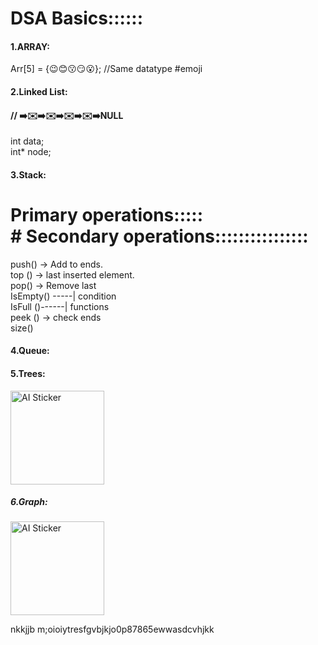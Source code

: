 <h1>DSA Basics::::::</h1>
<h4>1.ARRAY:</h4>
        Arr[5] = {😉😊😗😏😮};    //Same datatype #emoji
<h4>2.Linked List:</h4>
               <h4>// ➡️✉️➡️✉️➡️✉️➡️✉️➡️NULL</h4>
    int data;<br>
    int* node;<br>
<h4>3.Stack:</h4>

 # Primary operations::::: <br>             # Secondary operations::::::::::::::::<br>
 push() -> Add to ends.  <br>                 top () -> last inserted element.<br>
 pop() -> Remove last  <br>                   IsEmpty() -----| condition<br>
                                              IsFull ()------|  functions<br>
peek () -> check ends  <br>                   size() <br>                                       
 
<h4>4.Queue:</h4>


<h4>5.Trees:</h4>
<img src="https://image.remaker.ai/datarm7/ai-sticker/output/2025-01-30/1d738902-7abd-4005-a6a3-233c67f68edd.png" alt="AI Sticker" width="150">

<h5>6.Graph:</h5>
<img src="https://image.remaker.ai/datarm7/ai-sticker/output/2025-02-02/46c500b0-7f7f-4f5c-9c30-f4bf0299f5b7.png" alt="AI Sticker" width="150">


nkkjjb  m;oioiytresfgvbjkjo0p87865ewwasdcvhjkk

